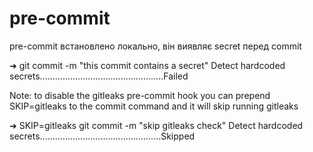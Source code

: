 # pre-commit
pre-commit встановлено локально, він виявляє secret перед commit 

➜ git commit -m "this commit contains a secret"
Detect hardcoded secrets.................................................Failed


Note: to disable the gitleaks pre-commit hook you can prepend SKIP=gitleaks to the commit command and it will skip running gitleaks

➜ SKIP=gitleaks git commit -m "skip gitleaks check"
Detect hardcoded secrets................................................Skipped

